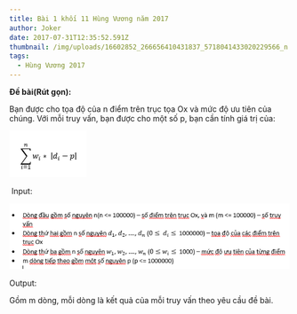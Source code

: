 ```yaml
---
title: Bài 1 khối 11 Hùng Vương năm 2017
author: Joker
date: 2017-07-31T12:35:52.591Z
thumbnail: /img/uploads/16602852_266656410431837_5718041433020229566_n.jpg
tags:
  - Hùng Vương 2017
---
```

**Đề bài(Rút gọn):**

Bạn được cho tọa độ của n điểm trên trục tọa Ox và mức độ ưu tiên của chúng. Với mỗi truy vấn, bạn được cho một số p, bạn cần tính giá trị của: 

![null](/img/uploads/fj.PNG)

 

 Input:

![null](/img/uploads/Capture.PNG)

Output:

Gồm m dòng, mỗi dòng là kết quả của mỗi truy vấn theo yêu cầu đề bài.

